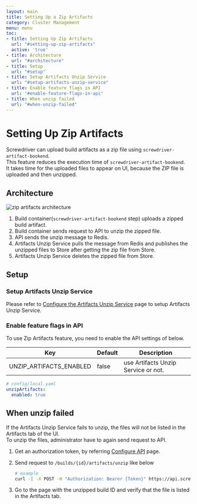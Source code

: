 ```yaml
---
layout: main
title: Setting Up a Zip Artifacts
category: Cluster Management
menu: menu
toc:
- title: Setting Up Zip Artifacts
  url: "#setting-up-zip-artifacts"
  active: 'true'
- title: Architecture
  url: "#architecture"
- title: Setup
  url: "#setup"
- title: Setup Artifacts Unzip Service
  url: "#setup-artifacts-unzip-service"
- title: Enable feature flags in API
  url: "#enable-feature-flags-in-api"
- title: When unzip failed
  url: "#when-unzip-failed"
---
```


# Setting Up Zip Artifacts

Screwdriver can upload build artifacts as a zip file using `screwdriver-artifact-bookend`.  
This feature reduces the execution time of `screwdriver-artifact-bookend`.  
It takes time for the uploaded files to appear on UI, because the ZIP file is uploaded and then unzipped.

## Architecture

![zip artifacts architecture](../../cluster-management/assets/zip-artifacts-architecture.png)  

1. Build container(`screwdriver-artifact-bookend` step) uploads a zipped build artifact.
1. Build container sends request to API to unzip the zipped file.
1. API sends the unzip message to Redis.
1. Artifacts Unzip Service pulls the message from Redis and publishes the unzipped files to Store after getting the zip file from Store.
1. Artifacts Unzip Service deletes the zipped file from Store.

## Setup

### Setup Artifacts Unzip Service

Please refer to [Configure the Artifacts Unzip Service](configure-artifacts-unzip-service) page to setup Artifacts Unzip Service.

### Enable feature flags in API

To use Zip Artifacts feature, you need to enable the API settings of below.  

Key | Default | Description
--- | --- | ---
UNZIP_ARTIFACTS_ENABLED | false | use Artifacts Unzip Service or not.

```yaml
# config/local.yaml
unzipArtifacts:
  enabled: true
```

## When unzip failed

If the Artifacts Unzip Service fails to unzip, the files will not be listed in the Artifacts tab of the UI.  
To unzip the files, administrator have to again send request to API.

1. Get an authorization token, by referring [Configure API](../user-guide/api#with-a-rest-client) page.
1. Send request to `/builds/{id}/artifacts/unzip` like below

    ```bash
    # example
    curl -I -X POST -H "Authorization: Bearer {Token}" https://api.screwdriver.cd/v4/builds/{ID}/artifacts/unzip
    ```

1. Go to the page with the unzipped build ID and verify that the file is listed in the Artifacts tab.
